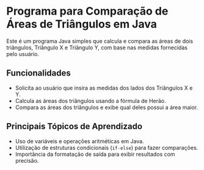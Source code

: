 # Programa para Comparação de Áreas de Triângulos em Java

Este é um programa Java simples que calcula e compara as áreas de dois triângulos, Triângulo X e Triângulo Y, com base nas medidas fornecidas pelo usuário.

## Funcionalidades

- Solicita ao usuário que insira as medidas dos lados dos Triângulos X e Y.
- Calcula as áreas dos triângulos usando a fórmula de Herão.
- Compara as áreas dos triângulos e exibe qual deles possui a área maior.

## Principais Tópicos de Aprendizado

- Uso de variáveis e operações aritméticas em Java.
- Utilização de estruturas condicionais (`if-else`) para fazer comparações.
- Importância da formatação de saída para exibir resultados com precisão.

          
